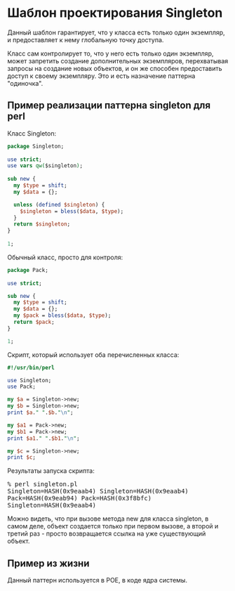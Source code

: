 ﻿# Шаблон проектирования Singleton

Данный шаблон гарантирует, что у класса есть только один экземпляр, и предоставляет к нему глобальную точку доступа.

Класс сам контролирует то, что у него есть только один экземпляр, может запретить создание дополнительных экземпляров, перехватывая запросы на создание новых объектов, и он же способен предоставить доступ к своему экземпляру. Это и есть назначение паттерна "одиночка".

## Пример реализации паттерна singleton для perl

Класс Singleton:

```perl
package Singleton;
 
use strict;
use vars qw($singleton);
 
sub new {
  my $type = shift;
  my $data = {};

  unless (defined $singleton) {
    $singleton = bless($data, $type);
  }
  return $singleton;
}
 
1;
```

Обычный класс, просто для контроля:

```perl
package Pack;
 
use strict;

sub new {
  my $type = shift;
  my $data = {};
  my $pack = bless($data, $type);
  return $pack;
}

1;
```

Скрипт, который использует оба перечисленных класса:

```perl
#!/usr/bin/perl

use Singleton;
use Pack;

my $a = Singleton->new;
my $b = Singleton->new;
print $a." ".$b."\n";

my $a1 = Pack->new;
my $b1 = Pack->new;
print $a1." ".$b1."\n";

my $c = Singleton->new;
print $c;
```

Результаты запуска скрипта:
<pre>
% perl singleton.pl
Singleton=HASH(0x9eaab4) Singleton=HASH(0x9eaab4)
Pack=HASH(0x9eab94) Pack=HASH(0x3f8bfc)
Singleton=HASH(0x9eaab4)
</pre>

Можно видеть, что при вызове метода new для класса singleton, в самом деле, объект создается только при первом вызове, а второй и третий раз - просто возвращается ссылка на уже существующий объект.

## Пример из жизни

Данный паттерн используется в POE, в коде ядра системы.


